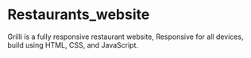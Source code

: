 # Restaurants_website
Grilli is a fully responsive restaurant website, Responsive for all devices, build using HTML, CSS, and JavaScript.
